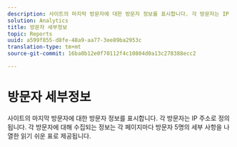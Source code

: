```yaml
---
description: 사이트의 마지막 방문자에 대한 방문자 정보를 표시합니다. 각 방문자는 IP 주소로 정의됩니다. 각 방문자에 대해 수집되는 정보는 각 페이지마다 방문자 5명의 세부 사항을 나열한 읽기 쉬운 표로 제공됩니다.
solution: Analytics
title: 방문자 세부정보
topic: Reports
uuid: a599f855-d8fe-48a9-aa77-3ee89ba2953c
translation-type: tm+mt
source-git-commit: 16ba0b12e0f70112f4c10804d0a13c278388ecc2

---
```



# 방문자 세부정보

사이트의 마지막 방문자에 대한 방문자 정보를 표시합니다. 각 방문자는 IP 주소로 정의됩니다. 각 방문자에 대해 수집되는 정보는 각 페이지마다 방문자 5명의 세부 사항을 나열한 읽기 쉬운 표로 제공됩니다.

